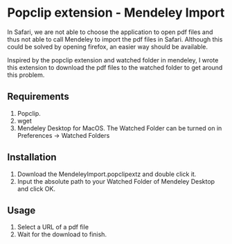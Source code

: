 # Popclip extension - Mendeley Import
In Safari, we are not able to choose the application to open pdf files and thus not able to call Mendeley to import the pdf files in Safari. Although this could be solved by opening firefox, an easier way should be available.

Inspired by the popclip extension and watched folder in mendeley, I wrote this extension to download the pdf files to the watched folder to get around this problem. 

## Requirements
1. Popclip.
2. wget
2. Mendeley Desktop for MacOS. The Watched Folder can be turned on in Preferences -> Watched Folders
## Installation
1. Download the MendeleyImport.popclipextz and double click it.
2. Input the absolute path to your Watched Folder of Mendeley Desktop and click OK.
## Usage
1. Select a URL of a pdf file 
2. Wait for the download to finish.
